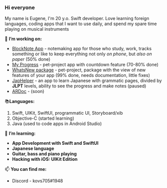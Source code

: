 ### Hi everyone

My name is Eugene, I'm 20 y.o. Swift developer. Love learning foreign languages, coding apps that I want to use daily, and spend my spare time playing on musical instruments

🔭 **I’m working on:**
 - [BlockNote App](https://github.com/kovs705/BlockNote-app) - notemaking app for those who study, work, tracks something or like to keep everything not only _on phone_, but _also on paper_ (50% done)
 - [My Progress](https://github.com/kovs705/My-progress) - pet-project app with countdown feature (70-80% done)
 - [WhatsNew package](https://github.com/kovs705/WhatsNewPack) - pet-project, package with the view of new features of your app (99% done, needs documentation, little fixes)
 - [JapHelper](https://github.com/kovs705/JapHelper) - an app to learn Japanese with grammatic pages, divided by **JLPT** levels, ability to see the progress and make notes (paused)
 - [ARDoc](https://github.com/kovs705/ARdoc) - (soon)
 
 📚**Languages:**
 1. Swift, UIKit, SwiftUI, programmatic UI, Storyboard/xib
 2. Objective-C (started learning)
 2. Java (used to code apps in Android Studio)

🌱 **I’m learning:**
- **App Development with Swift and SwiftUI**
- **Japanese language**
- **Guitar, bass and piano playing**
- **Hacking with iOS: UIKit Edition**

📫 **You can find me:**
 - Discord - kovs705#1948
